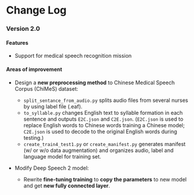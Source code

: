 # Change Log
### Version 2.0
#### Features
* Support for medical speech recognition mission
#### Areas of improvement
* Design a **new preprocessing method** to Chinese Medical Speech Corpus (ChiMeS) dataset:
    
    * `split_sentance_from_audio.py` splits audio files from several nurses by using label file (.eaf).
    * `to_syllable.py` changes English text to syllable formation in each sentence and outputs `E2C.json` and `C2E.json`. (`E2C.json` is used to replace English words to Chinese words training a Chinese model; `C2E.json` is used to decode to the original English words during testing.)
    * `create_train4_test1.py` or `create_manifest.py` generates manifest (w/ or w/o data augmentation) and organizes audio, label and language model for training set. 


* Modify Deep Speech 2 model:
    
    * Rewrite **fine-tuning training** to **copy the parameters** to new model and get **new fully connected layer**.

